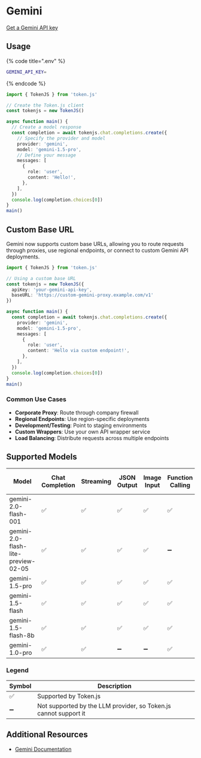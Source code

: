 # Gemini

[Get a Gemini API key](https://ai.google.dev/gemini-api/docs/api-key)

## Usage

{% code title=".env" %}
```bash
GEMINI_API_KEY=
```
{% endcode %}

```typescript
import { TokenJS } from 'token.js'

// Create the Token.js client
const tokenjs = new TokenJS()

async function main() {
  // Create a model response
  const completion = await tokenjs.chat.completions.create({
    // Specify the provider and model
    provider: 'gemini',
    model: 'gemini-1.5-pro',
    // Define your message
    messages: [
      {
        role: 'user',
        content: 'Hello!',
      },
    ],
  })
  console.log(completion.choices[0])
}
main()
```

## Custom Base URL

Gemini now supports custom base URLs, allowing you to route requests through proxies, use regional endpoints, or connect to custom Gemini API deployments.

```typescript
import { TokenJS } from 'token.js'

// Using a custom base URL
const tokenjs = new TokenJS({
  apiKey: 'your-gemini-api-key',
  baseURL: 'https://custom-gemini-proxy.example.com/v1'
})

async function main() {
  const completion = await tokenjs.chat.completions.create({
    provider: 'gemini',
    model: 'gemini-1.5-pro',
    messages: [
      {
        role: 'user',
        content: 'Hello via custom endpoint!',
      },
    ],
  })
  console.log(completion.choices[0])
}
main()
```

### Common Use Cases

- **Corporate Proxy**: Route through company firewall
- **Regional Endpoints**: Use region-specific deployments
- **Development/Testing**: Point to staging environments
- **Custom Wrappers**: Use your own API wrapper service
- **Load Balancing**: Distribute requests across multiple endpoints

<!-- compatibility -->
## Supported Models

| Model                               | Chat Completion | Streaming | JSON Output | Image Input | Function Calling | N > 1 |
| ----------------------------------- | --------------- | --------- | ----------- | ----------- | ---------------- | ----- |
| gemini-2.0-flash-001                | ✅               | ✅         | ✅           | ✅           | ✅                | ✅     |
| gemini-2.0-flash-lite-preview-02-05 | ✅               | ✅         | ✅           | ✅           | ➖                | ✅     |
| gemini-1.5-pro                      | ✅               | ✅         | ✅           | ✅           | ✅                | ✅     |
| gemini-1.5-flash                    | ✅               | ✅         | ✅           | ✅           | ✅                | ✅     |
| gemini-1.5-flash-8b                 | ✅               | ✅         | ✅           | ✅           | ✅                | ✅     |
| gemini-1.0-pro                      | ✅               | ✅         | ➖           | ➖           | ✅                | ✅     |

### Legend
| Symbol             | Description                           |
|--------------------|---------------------------------------|
| :white_check_mark: | Supported by Token.js                 |
| :heavy_minus_sign: | Not supported by the LLM provider, so Token.js cannot support it     |
<!-- end compatibility -->

## Additional Resources

* [Gemini Documentation](https://ai.google.dev/gemini-api/docs)
